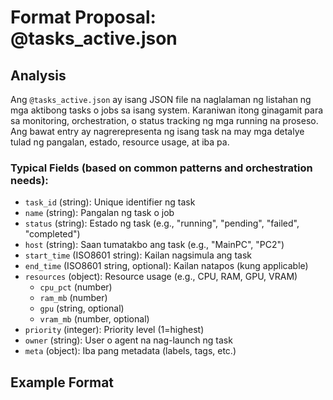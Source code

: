 # Format Proposal: @tasks_active.json

## Analysis

Ang `@tasks_active.json` ay isang JSON file na naglalaman ng listahan ng mga aktibong tasks o jobs sa isang system. Karaniwan itong ginagamit para sa monitoring, orchestration, o status tracking ng mga running na proseso. Ang bawat entry ay nagrerepresenta ng isang task na may mga detalye tulad ng pangalan, estado, resource usage, at iba pa.

### Typical Fields (based on common patterns and orchestration needs):

- `task_id` (string): Unique identifier ng task
- `name` (string): Pangalan ng task o job
- `status` (string): Estado ng task (e.g., "running", "pending", "failed", "completed")
- `host` (string): Saan tumatakbo ang task (e.g., "MainPC", "PC2")
- `start_time` (ISO8601 string): Kailan nagsimula ang task
- `end_time` (ISO8601 string, optional): Kailan natapos (kung applicable)
- `resources` (object): Resource usage (e.g., CPU, RAM, GPU, VRAM)
    - `cpu_pct` (number)
    - `ram_mb` (number)
    - `gpu` (string, optional)
    - `vram_mb` (number, optional)
- `priority` (integer): Priority level (1=highest)
- `owner` (string): User o agent na nag-launch ng task
- `meta` (object): Iba pang metadata (labels, tags, etc.)

## Example Format